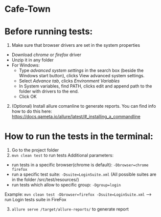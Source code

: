 # Cafe-Town

# Before running tests:
1. Make sure that browser drivers are set in the system properties 
* Download *chrome* or *firefox* driver
* Unzip it in any folder 
* For Windows: 
  * Type *advanced system settings* in the search box (beside the Windows start button), clicks View advanced system settings.
  * Select *Advance tab*, clicks *Environment Variables*
  * In System variables, find PATH, clicks edit and append path to the folder with drivers to the end.
  * Click OK
2. (Optional) Install allure comanline to generate reports. You can find info how to do this here: https://docs.qameta.io/allure/latest/#_installing_a_commandline


# How to run the tests in the terminal: 
1. Go to the project folder
2. `mvn clean test` to run tests
Additional parameters: 
* run tests in a specific browser(chrome is default): `-Dbrowser=chrome firefox`
* run a specific test suite: `-Dsuite=LoginSuite.xml` (All possible suites are in the folder /src/test/resources/)
* run tests which allow to specific group: `-Dgroup=login`

Example: `mvn clean test -Dbrowser=firefox -Dsuite=LoginSuite.xml` 
 --> run Login tests suite in FireFox

3. `allure serve /target/allure-reports/` to generate report 
